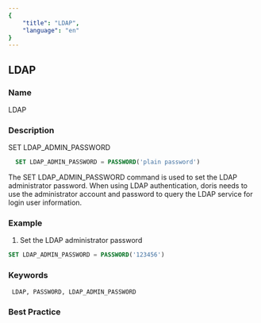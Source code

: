 ```yaml
---
{
    "title": "LDAP",
    "language": "en"
}
---
```


## LDAP

### Name

LDAP

### Description

SET LDAP_ADMIN_PASSWORD

```sql
  SET LDAP_ADMIN_PASSWORD = PASSWORD('plain password')
```

  The SET LDAP_ADMIN_PASSWORD command is used to set the LDAP administrator password. When using LDAP authentication, doris needs to use the administrator account and password to query the LDAP service for login user information.

### Example

1. Set the LDAP administrator password

```sql
SET LDAP_ADMIN_PASSWORD = PASSWORD('123456')
```

### Keywords

     LDAP, PASSWORD, LDAP_ADMIN_PASSWORD

### Best Practice
